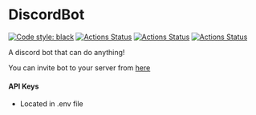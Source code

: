 # DiscordBot
<p>
<a href="https://github.com/psf/black"><img alt="Code style: black" src="https://img.shields.io/badge/code%20style-black-000000.svg"></a>
<a href="https://github.com/MrFlatt/DiscordBot/actions"><img alt="Actions Status" src="https://github.com/MrFlatt/DiscordBot/workflows/Master/badge.svg"></a>
<a href="https://github.com/MrFlatt/DiscordBot/actions"><img alt="Actions Status" src="https://github.com/MrFlatt/DiscordBot/workflows/Release/badge.svg"></a>
<a href="https://github.com/MrFlatt/DiscordBot/actions"><img alt="Actions Status" src="https://github.com/MrFlatt/DiscordBot/workflows/Drafter/badge.svg"></a>
</p>


A discord bot that can do anything!

You can invite bot to your server from [here](https://discord.com/api/oauth2/authorize?client_id=514404294665961474&permissions=8&redirect_uri=https%3A%2F%2Fdiscord.com%2Fapi%2Foauth2%2Fauthorize%3Fclient_id%3D514404294665961474%26permissions%3D8%26redirect_uri%3Dhttps%253A%252F%252Fdiscord.com%252Fapi%252Foauth2%252Fauthorize%253Fclient_id%253D514404&scope=bot)

#### API Keys
* Located in .env file

